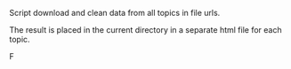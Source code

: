 Script download and clean data from all topics in file urls.

The result is placed in the current directory in a separate html file for each topic. 

F


